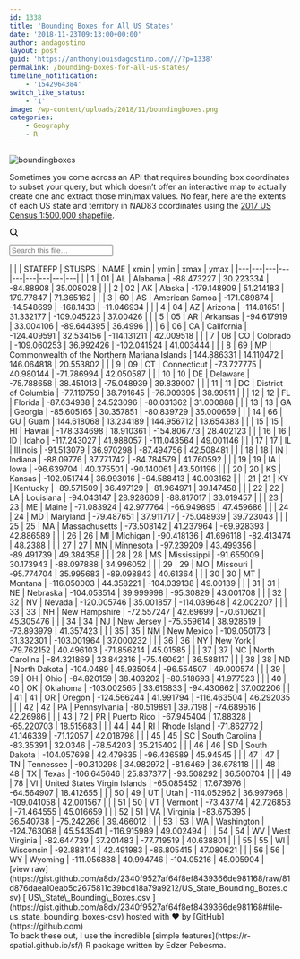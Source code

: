 ```yaml
---
id: 1338
title: 'Bounding Boxes for All US States'
date: '2018-11-23T09:13:00+00:00'
author: andagostino
layout: post
guid: 'https://anthonylouisdagostino.com///?p=1338'
permalink: /bounding-boxes-for-all-us-states/
timeline_notification:
    - '1542964384'
switch_like_status:
    - '1'
image: /wp-content/uploads/2018/11/boundingboxes.png
categories:
    - Geography
    - R
---
```


![boundingboxes](https://i0.wp.com/anthonylouisdagostino.com///wp-content/uploads/2018/11/boundingboxes.png?resize=712%2C534&ssl=1)

Sometimes you come across an API that requires bounding box coordinates to subset your query, but which doesn’t offer an interactive map to actually create one and extract those min/max values. No fear, here are the extents of each US state and territory in NAD83 coordinates using the [2017 US Census 1:500,000 shapefile](https://www.census.gov/geo/maps-data/data/cbf/cbf_state.html).

<style>.gist table { margin-bottom: 0; }</style><div class="gist" id="gist93176793" style="tab-size: 8"><div class="gist-file" translate="no"><div class="gist-data"><div class="js-gist-file-update-container js-task-list-container file-box"><div class="file my-2" id="file-us_state_bounding_boxes-csv"><div class="Box-body p-0 blob-wrapper data type-csv  " itemprop="text"><div class="blob-interaction-bar"> <svg aria-hidden="true" class="octicon octicon-search" data-view-component="true" height="16" version="1.1" viewbox="0 0 16 16" width="16"> <path d="M11.5 7a4.499 4.499 0 11-8.998 0A4.499 4.499 0 0111.5 7zm-.82 4.74a6 6 0 111.06-1.06l3.04 3.04a.75.75 0 11-1.06 1.06l-3.04-3.04z" fill-rule="evenodd"></path></svg>  
 <input aria-label="Search this file…" autocapitalize="off" class="form-control js-csv-filter-field blob-filter" name="filter" placeholder="Search this file…" type="text"></input></div><div class="markdown-body js-check-bidi" data-hpc="" data-line-alert="before"> <template class="js-file-alert-template"><div class="flash flash-warn flash-full d-flex flex-items-center" data-view-component="true"> <svg aria-hidden="true" class="octicon octicon-alert" data-view-component="true" height="16" version="1.1" viewbox="0 0 16 16" width="16"> <path d="M8.22 1.754a.25.25 0 00-.44 0L1.698 13.132a.25.25 0 00.22.368h12.164a.25.25 0 00.22-.368L8.22 1.754zm-1.763-.707c.659-1.234 2.427-1.234 3.086 0l6.082 11.378A1.75 1.75 0 0114.082 15H1.918a1.75 1.75 0 01-1.543-2.575L6.457 1.047zM9 11a1 1 0 11-2 0 1 1 0 012 0zm-.25-5.25a.75.75 0 00-1.5 0v2.5a.75.75 0 001.5 0v-2.5z" fill-rule="evenodd"></path></svg> <span>  
 This file contains bidirectional Unicode text that may be interpreted or compiled differently than what appears below. To review, open the file in an editor that reveals hidden Unicode characters.  
 [Learn more about bidirectional Unicode characters](https://github.co/hiddenchars)  
 </span>

<div class="flash-action" data-view-component="true"> [ Show hidden characters  ](<{{ revealButtonHref }}>)</div></div></template>  
<template class="js-line-alert-template">  
 <span aria-label="This line has hidden Unicode characters" class="line-alert tooltipped tooltipped-e" data-view-component="true">  
 <svg aria-hidden="true" class="octicon octicon-alert" data-view-component="true" height="16" version="1.1" viewbox="0 0 16 16" width="16"> <path d="M8.22 1.754a.25.25 0 00-.44 0L1.698 13.132a.25.25 0 00.22.368h12.164a.25.25 0 00.22-.368L8.22 1.754zm-1.763-.707c.659-1.234 2.427-1.234 3.086 0l6.082 11.378A1.75 1.75 0 0114.082 15H1.918a1.75 1.75 0 01-1.543-2.575L6.457 1.047zM9 11a1 1 0 11-2 0 1 1 0 012 0zm-.25-5.25a.75.75 0 00-1.5 0v2.5a.75.75 0 001.5 0v-2.5z" fill-rule="evenodd"></path></svg>  
</span></template>|  |  | STATEFP | STUSPS | NAME | xmin | ymin | xmax | ymax |
|---|---|---|---|---|---|---|---|---|
|  | 1 | 01 | AL | Alabama | -88.473227 | 30.223334 | -84.88908 | 35.008028 |
|  | 2 | 02 | AK | Alaska | -179.148909 | 51.214183 | 179.77847 | 71.365162 |
|  | 3 | 60 | AS | American Samoa | -171.089874 | -14.548699 | -168.1433 | -11.046934 |
|  | 4 | 04 | AZ | Arizona | -114.81651 | 31.332177 | -109.045223 | 37.00426 |
|  | 5 | 05 | AR | Arkansas | -94.617919 | 33.004106 | -89.644395 | 36.4996 |
|  | 6 | 06 | CA | California | -124.409591 | 32.534156 | -114.131211 | 42.009518 |
|  | 7 | 08 | CO | Colorado | -109.060253 | 36.992426 | -102.041524 | 41.003444 |
|  | 8 | 69 | MP | Commonwealth of the Northern Mariana Islands | 144.886331 | 14.110472 | 146.064818 | 20.553802 |
|  | 9 | 09 | CT | Connecticut | -73.727775 | 40.980144 | -71.786994 | 42.050587 |
|  | 10 | 10 | DE | Delaware | -75.788658 | 38.451013 | -75.048939 | 39.839007 |
|  | 11 | 11 | DC | District of Columbia | -77.119759 | 38.791645 | -76.909395 | 38.99511 |
|  | 12 | 12 | FL | Florida | -87.634938 | 24.523096 | -80.031362 | 31.000888 |
|  | 13 | 13 | GA | Georgia | -85.605165 | 30.357851 | -80.839729 | 35.000659 |
|  | 14 | 66 | GU | Guam | 144.618068 | 13.234189 | 144.956712 | 13.654383 |
|  | 15 | 15 | HI | Hawaii | -178.334698 | 18.910361 | -154.806773 | 28.402123 |
|  | 16 | 16 | ID | Idaho | -117.243027 | 41.988057 | -111.043564 | 49.001146 |
|  | 17 | 17 | IL | Illinois | -91.513079 | 36.970298 | -87.494756 | 42.508481 |
|  | 18 | 18 | IN | Indiana | -88.09776 | 37.771742 | -84.784579 | 41.760592 |
|  | 19 | 19 | IA | Iowa | -96.639704 | 40.375501 | -90.140061 | 43.501196 |
|  | 20 | 20 | KS | Kansas | -102.051744 | 36.993016 | -94.588413 | 40.003162 |
|  | 21 | 21 | KY | Kentucky | -89.571509 | 36.497129 | -81.964971 | 39.147458 |
|  | 22 | 22 | LA | Louisiana | -94.043147 | 28.928609 | -88.817017 | 33.019457 |
|  | 23 | 23 | ME | Maine | -71.083924 | 42.977764 | -66.949895 | 47.459686 |
|  | 24 | 24 | MD | Maryland | -79.487651 | 37.911717 | -75.048939 | 39.723043 |
|  | 25 | 25 | MA | Massachusetts | -73.508142 | 41.237964 | -69.928393 | 42.886589 |
|  | 26 | 26 | MI | Michigan | -90.418136 | 41.696118 | -82.413474 | 48.2388 |
|  | 27 | 27 | MN | Minnesota | -97.239209 | 43.499356 | -89.491739 | 49.384358 |
|  | 28 | 28 | MS | Mississippi | -91.655009 | 30.173943 | -88.097888 | 34.996052 |
|  | 29 | 29 | MO | Missouri | -95.774704 | 35.995683 | -89.098843 | 40.61364 |
|  | 30 | 30 | MT | Montana | -116.050003 | 44.358221 | -104.039138 | 49.00139 |
|  | 31 | 31 | NE | Nebraska | -104.053514 | 39.999998 | -95.30829 | 43.001708 |
|  | 32 | 32 | NV | Nevada | -120.005746 | 35.001857 | -114.039648 | 42.002207 |
|  | 33 | 33 | NH | New Hampshire | -72.557247 | 42.69699 | -70.610621 | 45.305476 |
|  | 34 | 34 | NJ | New Jersey | -75.559614 | 38.928519 | -73.893979 | 41.357423 |
|  | 35 | 35 | NM | New Mexico | -109.050173 | 31.332301 | -103.001964 | 37.000232 |
|  | 36 | 36 | NY | New York | -79.762152 | 40.496103 | -71.856214 | 45.01585 |
|  | 37 | 37 | NC | North Carolina | -84.321869 | 33.842316 | -75.460621 | 36.588117 |
|  | 38 | 38 | ND | North Dakota | -104.0489 | 45.935054 | -96.554507 | 49.000574 |
|  | 39 | 39 | OH | Ohio | -84.820159 | 38.403202 | -80.518693 | 41.977523 |
|  | 40 | 40 | OK | Oklahoma | -103.002565 | 33.615833 | -94.430662 | 37.002206 |
|  | 41 | 41 | OR | Oregon | -124.566244 | 41.991794 | -116.463504 | 46.292035 |
|  | 42 | 42 | PA | Pennsylvania | -80.519891 | 39.7198 | -74.689516 | 42.26986 |
|  | 43 | 72 | PR | Puerto Rico | -67.945404 | 17.88328 | -65.220703 | 18.515683 |
|  | 44 | 44 | RI | Rhode Island | -71.862772 | 41.146339 | -71.12057 | 42.018798 |
|  | 45 | 45 | SC | South Carolina | -83.35391 | 32.0346 | -78.54203 | 35.215402 |
|  | 46 | 46 | SD | South Dakota | -104.057698 | 42.479635 | -96.436589 | 45.94545 |
|  | 47 | 47 | TN | Tennessee | -90.310298 | 34.982972 | -81.6469 | 36.678118 |
|  | 48 | 48 | TX | Texas | -106.645646 | 25.837377 | -93.508292 | 36.500704 |
|  | 49 | 78 | VI | United States Virgin Islands | -65.085452 | 17.673976 | -64.564907 | 18.412655 |
|  | 50 | 49 | UT | Utah | -114.052962 | 36.997968 | -109.041058 | 42.001567 |
|  | 51 | 50 | VT | Vermont | -73.43774 | 42.726853 | -71.464555 | 45.016659 |
|  | 52 | 51 | VA | Virginia | -83.675395 | 36.540738 | -75.242266 | 39.466012 |
|  | 53 | 53 | WA | Washington | -124.763068 | 45.543541 | -116.915989 | 49.002494 |
|  | 54 | 54 | WV | West Virginia | -82.644739 | 37.201483 | -77.719519 | 40.638801 |
|  | 55 | 55 | WI | Wisconsin | -92.888114 | 42.491983 | -86.805415 | 47.080621 |
|  | 56 | 56 | WY | Wyoming | -111.056888 | 40.994746 | -104.05216 | 45.005904 |

</div></div></div></div></div><div class="gist-meta"> [view raw](https://gist.github.com/a8dx/2340f9527af64f8ef8439366de981168/raw/81d876daea10eab5c2675811c39bcd18a79a9212/US_State_Bounding_Boxes.csv)  
 [  
 US\_State\_Bounding\_Boxes.csv  
 ](https://gist.github.com/a8dx/2340f9527af64f8ef8439366de981168#file-us_state_bounding_boxes-csv)  
 hosted with ❤ by [GitHub](https://github.com) </div></div></div>To back these out, I use the incredible [simple features](https://r-spatial.github.io/sf/) R package written by Edzer Pebesma.
